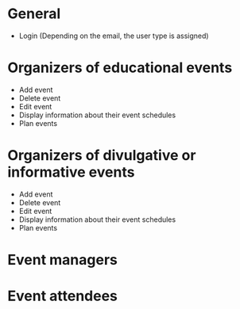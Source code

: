 # General
- Login (Depending on the email, the user type is assigned)

# Organizers of educational events
- Add event
- Delete event
- Edit event
- Display information about their event schedules
- Plan events

# Organizers of divulgative or informative events
- Add event
- Delete event
- Edit event
- Display information about their event schedules
- Plan events

# Event managers


# Event attendees
